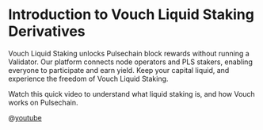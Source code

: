 # Introduction to Vouch Liquid Staking Derivatives 

Vouch Liquid Staking unlocks Pulsechain block rewards without running a Validator. Our platform connects node operators and PLS stakers, enabling everyone to participate and earn yield. Keep your capital liquid, and experience the freedom of Vouch Liquid Staking.


Watch this quick video to understand what liquid staking is, and how Vouch works on Pulsechain.


@[youtube](ngfMgADuLSA)

